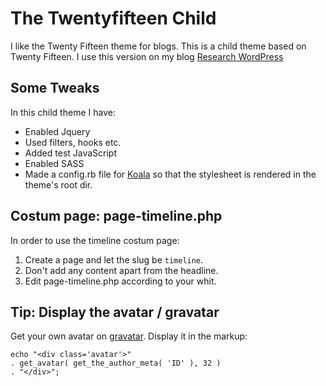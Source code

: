 # The Twentyfifteen Child

I like the Twenty Fifteen theme for blogs. This is a child theme based on Twenty Fifteen. I use this version on my blog [Research WordPress](http://research-wordpress.dk)

## Some Tweaks

In this child theme I have:

* Enabled Jquery
* Used filters, hooks etc.
* Added test JavaScript
* Enabled SASS
* Made a config.rb file for [Koala](http://koala-app.com/) so that the stylesheet is rendered in the theme's root dir.


## Costum page: page-timeline.php

In order to use the timeline costum page:

1. Create a page and let the slug be `timeline`.
2. Don't add any content apart from the headline.
3. Edit page-timeline.php according to your whit.


## Tip: Display the avatar / gravatar

Get your own avatar on [gravatar](https://en.gravatar.com/). Display it in the markup:

~~~~ 
echo "<div class='avatar'>" 
. get_avatar( get_the_author_meta( 'ID' ), 32 ) 
. "</div>";
~~~~

